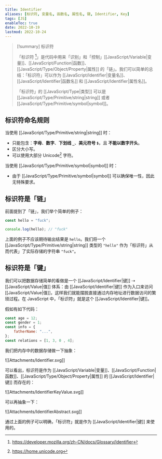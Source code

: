 ```yaml
---
title: Identifier
aliases: [标识符, 变量名, 函数名, 属性名, 键, Identifier, Key]
tags: [JS]
enableToc: true
date: 2022-10-19
lastmod: 2022-10-24
---
```


> [!summary] 标识符
>
>「标识符 [^1]」是代码中用来「识别」和「控制」[[JavaScript/Variable|变量]]、[[JavaScript/Function|函数]]、[[JavaScript/Type/Object/Property|属性]] 的「链」。我们可以简单的总结：「标识符」可以作为 [[JavaScript/Identifier|变量名]]、[[JavaScript/Identifier|函数名]] 和 [[JavaScript/Identifier|属性名]]。
>
>「标识符」的 [[JavaScript/Type|类型]] 可以是 [[JavaScript/Type/Primitive/string|string]] 或者 [[JavaScript/Type/Primitive/symbol|symbol]]。

## 标识符命名规则

当使用 [[JavaScript/Type/Primitive/string|string]] 时：

- 只能包含：**字母**、**数字**、**下划线 `_`**、**美元符号 `$`**，且 **不能以数字开头**。
- 区分大小写。
- 可以使用大部分 Unicode[^2] 字符。

当使用 [[JavaScript/Type/Primitive/symbol|symbol]] 时：

- 由于 [[JavaScript/Type/Primitive/symbol|symbol]] 可以确保唯一性，因此无特殊要求。

## 标识符是「链」

前面提到了「链」，我们举个简单的例子：

```js
const hello = "fuck";

console.log(hello);	// "fuck"
```

上面的例子不应该期待输出结果是 `hello`。我们将一个 [[JavaScript/Type/Primitive/string|string]] 类型的 `"hello"` 作为「标识符」从而代表」了实际存储的字符串 `"fuck"`。

## 标识符是「键」

我们可以把数据存储简单的看做是一个 [[JavaScript/Identifier|键]] ⇢ [[JavaScript/Value|值]] 体系：由 [[JavaScript/Identifier|键]] 作为入口来访问 [[JavaScript/Value|值]]，这样我们就能摆脱直接通过内存地址进行数据访问的繁琐过程。在 JavaScript 中，「标识符」就是这个 [[JavaScript/Identifier|键]]。

假如有如下代码：

```js
const age = 12;
const gender = 1;
const info = {
	fatherName: "...",
};
const relations = [1, 3, 0 , 4];
```

我们把内存中的数据存储做一下抽象：

![[Attachments/Identifier.svg]]

可以看出，标识符是作为 [[JavaScript/Variable|变量]]、[[JavaScript/Function|函数]]、[[JavaScript/Type/Object/Property|属性]] 的 [[JavaScript/Identifier|键]] 而存在的：

![[Attachments/IdentifierKeyValue.svg]]

可以再抽象一下：

![[Attachments/IdentifierAbstract.svg]]

通过上面的例子可以明确，「标识符」就是作为 [[JavaScript/Identifier|键]] 来使用的。

[^1]: <https://developer.mozilla.org/zh-CN/docs/Glossary/Identifier>
[^2]: <https://home.unicode.org>
